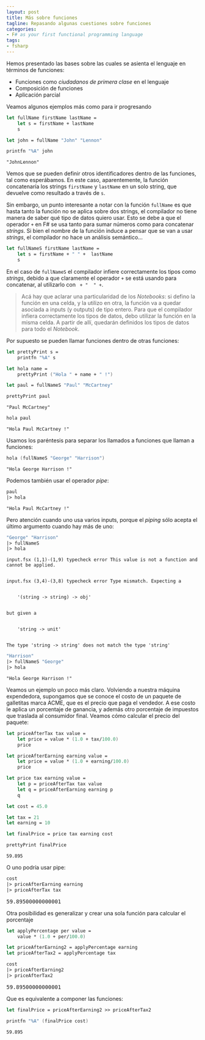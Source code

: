 ```yaml
---
layout: post
title: Más sobre funciones 
tagline: Repasando algunas cuestiones sobre funciones
categories: 
- F# as your first functional programming language
tags:
- fsharp
---
```


Hemos presentado las bases sobre las cuales se asienta el lenguaje en términos de funciones: 

- Funciones como _ciudadanos de primera clase_ en el lenguaje
- Composición de funciones
- Aplicación parcial

Veamos algunos ejemplos más como para ir progresando

```fsharp
let fullName firstName lastName =
    let s = firstName + lastName 
    s 

let john = fullName "John" "Lennon"     

printfn "%A" john    

```

    "JohnLennon"


Vemos que se pueden definir otros identificadores dentro de las funciones, tal como esperábamos. En este caso, aparentemente, la función concatenaría los strings `firstName` y `lastName` en un solo string, que devuelve como resultado a través de `s`. 

Sin embargo, un punto interesante a notar con la función `fullName` es que hasta tanto la función no se aplica sobre dos strings, el compilador no tiene manera de saber qué tipo de datos quiero usar. Esto se debe a que el operador `+` en F# se usa tanto para sumar números como para concatenar _strings_. Si bien el nombre de la función induce a pensar que se van a usar _strings_, el compilador no hace un análisis semántico... 


```fsharp
let fullNameS firstName lastName =
    let s = firstName + " " +  lastName 
    s 
```

En el caso de `fullNameS` el compilador infiere correctamente los tipos como _strings_, debido a que claramente el operador `+` se está usando para concatenar, al utilizarlo con ` + "  " +`. 

> Acá hay que aclarar una particularidad de los _Notebooks_: si defino la función en una celda, y la utilizo en otra, la función va a quedar asociada a inputs (y outputs) de tipo entero. Para que el compilador infiera correctamente los tipos de datos, debo utilizar la función en la misma celda. A partir de allí, quedarán definidos los tipos de datos para todo el _Notebook_.

Por supuesto se pueden llamar funciones dentro de otras funciones:

```fsharp
let prettyPrint s =
    printfn "%A" s 

let hola name =
    prettyPrint ("Hola " + name + " !")
```

```fsharp
let paul = fullNameS "Paul" "McCartney"

prettyPrint paul
```

    "Paul McCartney"


```fsharp
hola paul
```

    "Hola Paul McCartney !"


Usamos los paréntesis para separar los llamados a funciones que llaman a funciones:

```fsharp
hola (fullNameS "George" "Harrison")
```

    "Hola George Harrison !"


Podemos también usar el operador _pipe_:

```fsharp
paul 
|> hola 
```

    "Hola Paul McCartney !"


Pero atención cuando uno usa varios inputs, porque el _piping_ sólo acepta el último argumento cuando hay más de uno:

```fsharp
"George" "Harrison"
|> fullNameS 
|> hola 
```


    input.fsx (1,1)-(1,9) typecheck error This value is not a function and cannot be applied.


    input.fsx (3,4)-(3,8) typecheck error Type mismatch. Expecting a


        '(string -> string) -> obj'    


    but given a


        'string -> unit'    


    The type 'string -> string' does not match the type 'string'


```fsharp
"Harrison"
|> fullNameS "George" 
|> hola 
```

    "Hola George Harrison !"


Veamos un ejemplo un poco más claro. Volviendo a nuestra máquina expendedora, supongamos que se conoce el costo de un paquete de galletitas marca ACME, que es el precio que paga el vendedor. A ese costo le aplica un porcentaje de ganancia, y además otro porcentaje de impuestos que traslada al consumidor final. Veamos cómo calcular el precio del paquete:

```fsharp
let priceAfterTax tax value = 
    let price = value * (1.0 + tax/100.0)
    price 

let priceAfterEarning earning value = 
    let price = value * (1.0 + earning/100.0)
    price 

let price tax earning value = 
    let p = priceAfterTax tax value 
    let q = priceAfterEarning earning p 
    q  


```

```fsharp
let cost = 45.0 

let tax = 21 
let earning = 10 

let finalPrice = price tax earning cost 

prettyPrint finalPrice
```

    59.895


O uno podría usar pipe:

```fsharp
cost
|> priceAfterEarning earning 
|> priceAfterTax tax 

```


<div class="dni-plaintext"><pre>59.89500000000001</pre></div><style>
.dni-code-hint {
    font-style: italic;
    overflow: hidden;
    white-space: nowrap;
}
.dni-treeview {
    white-space: nowrap;
}
.dni-treeview td {
    vertical-align: top;
    text-align: start;
}
details.dni-treeview {
    padding-left: 1em;
}
table td {
    text-align: start;
}
table tr { 
    vertical-align: top; 
    margin: 0em 0px;
}
table tr td pre 
{ 
    vertical-align: top !important; 
    margin: 0em 0px !important;
} 
table th {
    text-align: start;
}
</style>


Otra posibilidad es generalizar y crear una sola función para calcular el porcentaje

```fsharp
let applyPercentage per value = 
    value * (1.0 + per/100.0)

let priceAfterEarning2 = applyPercentage earning
let priceAfterTax2 = applyPercentage tax     
```

```fsharp
cost
|> priceAfterEarning2
|> priceAfterTax2 
```


<div class="dni-plaintext"><pre>59.89500000000001</pre></div><style>
.dni-code-hint {
    font-style: italic;
    overflow: hidden;
    white-space: nowrap;
}
.dni-treeview {
    white-space: nowrap;
}
.dni-treeview td {
    vertical-align: top;
    text-align: start;
}
details.dni-treeview {
    padding-left: 1em;
}
table td {
    text-align: start;
}
table tr { 
    vertical-align: top; 
    margin: 0em 0px;
}
table tr td pre 
{ 
    vertical-align: top !important; 
    margin: 0em 0px !important;
} 
table th {
    text-align: start;
}
</style>


Que es equivalente a componer las funciones:

```fsharp
let finalPrice = priceAfterEarning2 >> priceAfterTax2 
```

```fsharp
printfn "%A" (finalPrice cost)
```

    59.895

